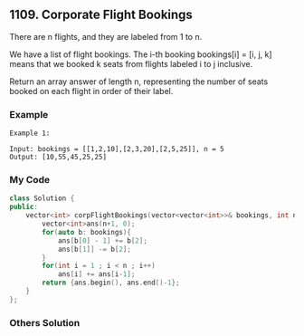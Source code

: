 ## 1109. Corporate Flight Bookings

There are n flights, and they are labeled from 1 to n.

We have a list of flight bookings.  The i-th booking bookings[i] = [i, j, k] means that we booked k seats from flights labeled i to j inclusive.

Return an array answer of length n, representing the number of seats booked on each flight in order of their label.

### Example
```
Example 1:

Input: bookings = [[1,2,10],[2,3,20],[2,5,25]], n = 5
Output: [10,55,45,25,25]
```

### My Code
```c++
class Solution {
public:
    vector<int> corpFlightBookings(vector<vector<int>>& bookings, int n) {
        vector<int>ans(n+1, 0);
        for(auto b: bookings){
            ans[b[0] - 1] += b[2];
            ans[b[1]] -= b[2];
        }
        for(int i = 1 ; i < n ; i++)
            ans[i] += ans[i-1]; 
        return {ans.begin(), ans.end()-1};
    }
};
```


### Others Solution
```c++
```


